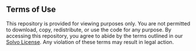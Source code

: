 ## Terms of Use

This repository is provided for viewing purposes only. You are not permitted to download, copy, redistribute, or use the code for any purpose. By accessing this repository, you agree to abide by the terms outlined in our [Solvo License](https://github.com/krishna-kush/Solvo/tree/master/License.md). Any violation of these terms may result in legal action.
